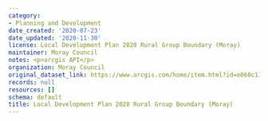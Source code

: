 ```yaml
---
category:
- Planning and Development
date_created: '2020-07-23'
date_updated: '2020-11-30'
license: Local Development Plan 2020 Rural Group Boundary (Moray)
maintainer: Moray Council
notes: <p>arcgis API</p>
organization: Moray Council
original_dataset_link: https://www.arcgis.com/home/item.html?id=e060c11e0790471f826ef40c08029094
records: null
resources: []
schema: default
title: Local Development Plan 2020 Rural Group Boundary (Moray)
---
```

